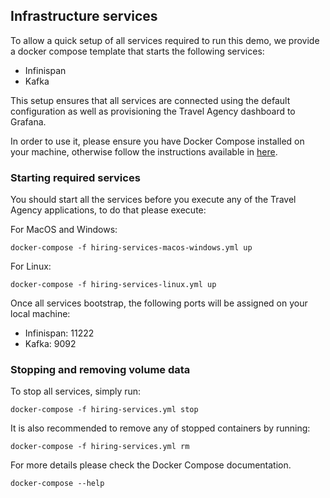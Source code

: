 ## Infrastructure services

To allow a quick setup of all services required to run this demo, we provide a docker compose template that starts the following services:
- Infinispan
- Kafka

This setup ensures that all services are connected using the default configuration as well as provisioning the Travel Agency dashboard to Grafana.  

In order to use it, please ensure you have Docker Compose installed on your machine, otherwise follow the instructions available
 in [here](https://docs.docker.com/compose/install/).
 
### Starting required services

  You should start all the services before you execute any of the Travel Agency applications, to do that please execute:
  
  For MacOS and Windows:
  
    docker-compose -f hiring-services-macos-windows.yml up
  
  For Linux:
  
    docker-compose -f hiring-services-linux.yml up
    
  Once all services bootstrap, the following ports will be assigned on your local machine:
  - Infinispan: 11222
  - Kafka: 9092

### Stopping and removing volume data
  
  To stop all services, simply run:

    docker-compose -f hiring-services.yml stop
    
  It is also recommended to remove any of stopped containers by running:
  
    docker-compose -f hiring-services.yml rm  
    
  For more details please check the Docker Compose documentation.
  
    docker-compose --help  
